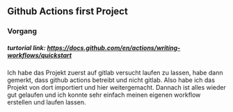 ## Github Actions first Project

### Vorgang

##### turtorial link: https://docs.github.com/en/actions/writing-workflows/quickstart

Ich habe das Projekt zuerst auf gitlab versucht laufen zu lassen, habe dann gemerkt, dass github actions betreibt und nicht gitlab. Also habe ich das Projekt von dort importiert und hier weitergemacht. Dannach ist alles wieder gut gelaufen und ich konnte sehr einfach meinen eigenen workflow erstellen und laufen lassen.
